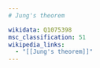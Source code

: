 ```yaml
---
# Jung's theorem

wikidata: Q1075398
msc_classification: 51
wikipedia_links:
  - "[[Jung's theorem]]"
---
```

